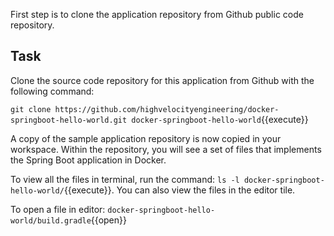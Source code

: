 
First step is to clone the application repository from Github public code repository. 

## Task

Clone the source code repository for this application from Github with the following command:

`git clone https://github.com/highvelocityengineering/docker-springboot-hello-world.git docker-springboot-hello-world`{{execute}}

A copy of the sample application repository is now copied in your workspace. Within the repository, you will see a set of files that implements the Spring Boot application in Docker.

To view all the files in terminal, run the command: `ls -l docker-springboot-hello-world/`{{execute}}. You can also view the files in the editor tile.

To open a file in editor: `docker-springboot-hello-world/build.gradle`{{open}}
